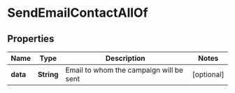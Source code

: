 

# SendEmailContactAllOf

## Properties

Name | Type | Description | Notes
------------ | ------------- | ------------- | -------------
**data** | **String** | Email to whom the campaign will be sent |  [optional]



